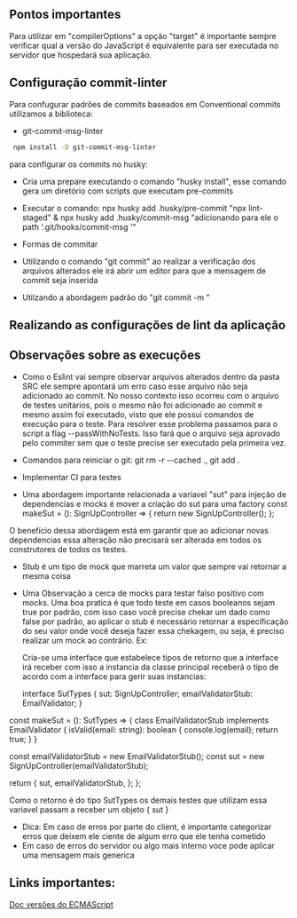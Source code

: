 ## Pontos importantes

Para utilizar em "compilerOptions" a opção "target" é importante sempre verificar qual a versão do JavaScript é equivalente para ser executada
no servidor que hospedará sua aplicação.

## Configuração commit-linter

Para confugurar padrões de commits baseados em Conventional commits utilizamos a biblioteca:

- git-commit-msg-linter

```sh
 npm install -D git-commit-msg-linter
```

para configurar os commits no husky:

- Cria uma prepare executando o comando "husky install", esse comando gera um diretório com scripts que executam pre-commits
- Executar o comando: npx husky add .husky/pre-commit "npx lint-staged" & npx husky add .husky/commit-msg "adicionando para ele o path '.git/hooks/commit-msg '"

- Formas de commitar

- Utilizando o comando "git commit" ao realizar a verificação dos arquivos alterados ele irá abrir um editor para que a mensagem de commit seja inserida
- Utilzando a abordagem padrão do "git commit -m <commit-msg>"

## Realizando as configurações de lint da aplicação

## Observações sobre as execuções

- Como o Eslint vai sempre observar arquivos alterados dentro da pasta SRC ele sempre apontará um erro caso esse arquivo não seja adicionado ao commit. No nosso contexto isso ocorreu com o arquivo de testes unitários, pois o mesmo não foi adicionado ao commit e mesmo assim foi executado, visto que ele possui comandos de execução para o teste. Para resolver esse problema passamos para o script a flag --passWithNoTests. Isso fará que o arquivo seja aprovado pelo commiter sem que o teste precise ser executado pela primeira vez.

- Comandos para reiniciar o git: git rm -r --cached ., git add .
- Implementar CI para testes

- Uma abordagem importante relacionada a variavel "sut" para injeção de dependencias e mocks é mover a criação do sut para uma factory
  const makeSut = (): SignUpController => {
  return new SignUpController();
  };

O benefício dessa abordagem está em garantir que ao adicionar novas dependencias essa alteração não precisará ser alterada em todos os construtores de todos os testes.

- Stub é um tipo de mock que marreta um valor que sempre vai retornar a mesma coisa
- Uma Observação a cerca de mocks para testar falso positivo com mocks. Uma boa pratica é que todo teste em casos booleanos sejam true por padrão, com isso caso você precise chekar um dado como false por padrão, ao aplicar o stub é necessário retornar a especificação do seu valor onde você deseja fazer essa chekagem, ou seja, é preciso realizar um mock ao contrário.
  Ex:

  Cria-se uma interface que estabelece tipos de retorno que a interface irá receber com isso a instancia da classe principal receberá o tipo de acordo com a interface para gerir suas instancias:

  interface SutTypes {
  sut: SignUpController;
  emailValidatorStub: EmailValidator;
  }

const makeSut = (): SutTypes => {
class EmailValidatorStub implements EmailValidator {
isValid(email: string): boolean {
console.log(email);
return true;
}
}

const emailValidatorStub = new EmailValidatorStub();
const sut = new SignUpController(emailValidatorStub);

return {
sut,
emailValidatorStub,
};
};

Como o retorno é do tipo SutTypes os demais testes que utilizam essa variavel passam a receber um objeto { sut }

- Dica: Em caso de erros por parte do client, é importante categorizar erros que deixem ele ciente de algum erro que ele tenha cometido
- Em caso de erros do servidor ou algo mais interno voce pode aplicar uma mensagem mais generica

## Links importantes:

<a href="https://node.green/#ES2015">Doc versões do ECMAScript</a>
